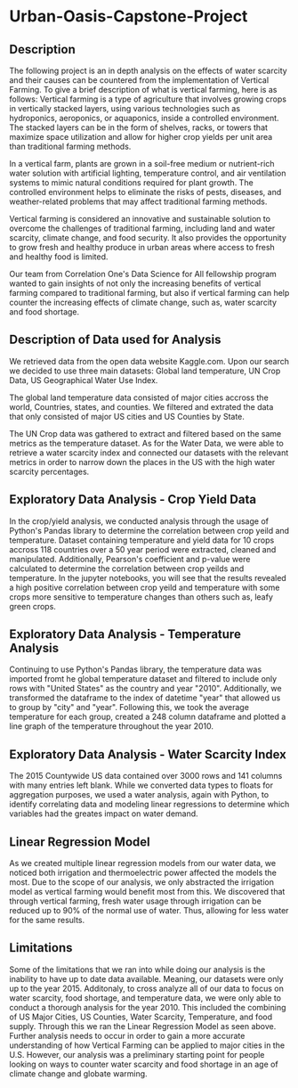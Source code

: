 # Urban-Oasis-Capstone-Project

## Description 

The following project is an in depth analysis on the effects of water scarcity and their causes can be countered from the implementation of Vertical Farming. To give a brief description of what is vertical farming, here is as follows: Vertical farming is a type of agriculture that involves growing crops in vertically stacked layers, using various technologies such as hydroponics, aeroponics, or aquaponics, inside a controlled environment. The stacked layers can be in the form of shelves, racks, or towers that maximize space utilization and allow for higher crop yields per unit area than traditional farming methods.

In a vertical farm, plants are grown in a soil-free medium or nutrient-rich water solution with artificial lighting, temperature control, and air ventilation systems to mimic natural conditions required for plant growth. The controlled environment helps to eliminate the risks of pests, diseases, and weather-related problems that may affect traditional farming methods.

Vertical farming is considered an innovative and sustainable solution to overcome the challenges of traditional farming, including land and water scarcity, climate change, and food security. It also provides the opportunity to grow fresh and healthy produce in urban areas where access to fresh and healthy food is limited.

Our team from Correlation One's Data Science for All fellowship program wanted to gain insights of not only the increasing benefits of vertical farming compared to traditional farming, but also if vertical farming can help counter the increasing effects of climate change, such as, water scarcity and food shortage. 

## Description of Data used for Analysis  

We retrieved data from the open data website Kaggle.com. Upon our search we decided to use three main datasets: Global land temperature, UN Crop Data, US Geographical Water Use Index.

The global land temperature data consisted of major cities accross the world, Countries, states, and counties. We filtered and extrated the data that only consisted of major US cities and US Counties by State. 

The UN Crop data was gathered to extract and filtered based on the same metrics as the temperature dataset. As for the Water Data, we were able to retrieve a water scarcity index and connected our datasets with the relevant metrics in order to narrow down the places in the US with the high water scarcity percentages. 

## Exploratory Data Analysis - Crop Yield Data

In the crop/yield analysis, we conducted analysis through the usage of Python's Pandas library to determine the correlation between crop yeild and temperature. Dataset containing temperature and yield data for 10 crops accross 118 countries over a 50 year period were extracted, cleaned and manipulated. Additionally, Pearson's coefficient and p-value were calculated to determine the correlation between crop yeilds and temperature. In the jupyter notebooks, you will see that the results revealed a high positive correlation between crop yeild and temperature with some crops more sensitive to temperature changes than others such as, leafy green crops. 

## Exploratory Data Analysis - Temperature Analysis 

Continuing to use Python's Pandas library, the temperature data was imported fromt he global temperature dataset and filtered to include only rows with "United States" as the country and year "2010". Additionally, we transformed the dataframe to the index of datetime "year" that allowed us to group by "city" and "year". Following this, we took the average temperature for each group, created a 248 column dataframe and plotted a line graph of the temperature throughout the year 2010. 

## Exploratory Data Analysis - Water Scarcity Index

The 2015 Countywide US data contained over 3000 rows and 141 columns with many entries left blank. While we converted data types to floats for aggregation purposes, we used a water analysis, again with Python, to identify correlating data and modeling linear regressions to determine which variables had the greates impact on water demand. 

## Linear Regression Model 

As we created multiple linear regression models from our water data, we noticed both irrigation and thermoelectric power affected the models the most. Due to the scope of our analysis, we only abstracted the irrigation model as vertical farming would benefit most from this. We discovered that through vertical farming, fresh water usage through irrigation can be reduced up to 90% of the normal use of water. Thus, allowing for less water for the same results. 

## Limitations

Some of the limitations that we ran into while doing our analysis is the inability to have up to date data available. Meaning, our datasets were only up to the year 2015. Additonaly, to cross analyze all of our data to focus on water scarcity, food shortage, and temperature data, we were only able to conduct a thorough analysis for the year 2010. This included the combining of US Major Cities, US Counties, Water Scarcity, Temperature, and food supply. Through this we ran the Linear Regression Model as seen above. Further analysis needs to occur in order to gain a more accurate understanding of how Vertical Farming can be applied to major cities in the U.S. However, our analysis was a preliminary starting point for people looking on ways to counter water scarcity and food shortage in an age of climate change and globate warming. 
